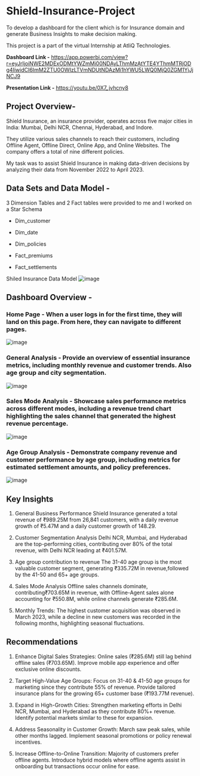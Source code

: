 # Shield-Insurance-Project
To develop a dashboard for the client which is for Insurance domain and generate Business Insights to make decision making.

This project is a part of the virtual Internship at AtliQ Technologies.

**Dashboard Link -** https://app.powerbi.com/view?r=eyJrIjoiNWE2MDExODMtYWZmMi00NDAyLThmMzAtYTE4YThmMTRjODg4IiwidCI6ImM2ZTU0OWIzLTVmNDUtNDAzMi1hYWU5LWQ0MjQ0ZGM1YjJjNCJ9

**Presentation Link -** https://youtu.be/0X7_jvhcny8

## Project Overview-

Shield Insurance, an insurance provider, operates across five major cities in India: Mumbai, Delhi NCR, Chennai, Hyderabad, and Indore. 

They utilize various sales channels to reach their customers, including Offline Agent, Offline Direct, Online App, and Online Websites. The company offers a total of nine different policies. 

My task was to assist Shield Insurance in making data-driven decisions by analyzing their data from November 2022 to April 2023.

## Data Sets and Data Model - 

3 Dimension Tables and 2 Fact tables were provided to me and I worked on a Star Schema 

* Dim_customer
* Dim_date
* Dim_policies

* Fact_premiums
* Fact_settlements


Shiled Insurance Data Model
![image](https://github.com/user-attachments/assets/92a88df6-1ae2-4f1a-8fb1-e6739c06c344)

## Dashboard Overview - 

### **Home Page -** When a user logs in for the first time, they will land on this page. From here, they can navigate to different pages.

![image](https://github.com/user-attachments/assets/ae5b92df-d55d-4e45-a84e-0daa75ed0ea0)

### **General Analysis -** Provide an overview of essential insurance metrics, including monthly revenue and customer trends. Also age group and city segmentation.

![image](https://github.com/user-attachments/assets/94e436f0-83d8-475e-8821-813b28b68f2e)


### **Sales Mode Analysis -** Showcase sales performance metrics across different modes, including a revenue trend chart highlighting the sales channel that generated the highest revenue percentage.

![image](https://github.com/user-attachments/assets/c823cb8e-2951-4896-a7cd-fbde6e54ecf1)

### **Age Group Analysis -** Demonstrate company revenue and customer performance by age group, including metrics for estimated settlement amounts, and policy preferences.

![image](https://github.com/user-attachments/assets/8b751030-12fc-4105-969f-937c74116e0c)

## Key Insights

1. General Business Performance
Shield Insurance generated a total revenue of ₹989.25M from 26,841 customers, with a daily
revenue growth of ₹5.47M and a daily customer growth of 148.29.

2. Customer Segmentation Analysis
Delhi NCR, Mumbai, and Hyderabad are the top-performing cities, contributing over 80% of the
total revenue, with Delhi NCR leading at ₹401.57M.

3. Age group contribution to revenue
The 31-40 age group is the most valuable customer segment, generating ₹335.72M in revenue,followed by the 41-50 and 65+ age groups.

4. Sales Mode Analysis
Offline sales channels dominate, contributing₹703.65M in revenue, with Offline-Agent sales
alone accounting for ₹550.8M, while online channels generate ₹285.6M.

5. Monthly Trends:
The highest customer acquisition was observed in March 2023, while a decline in new
customers was recorded in the following months, highlighting seasonal fluctuations.

## Recommendations

1. Enhance Digital Sales Strategies:
Online sales (₹285.6M) still lag behind offline sales (₹703.65M). Improve mobile app experience
and offer exclusive online discounts.

2. Target High-Value Age Groups:
Focus on 31-40 & 41-50 age groups for marketing since they contribute 55% of revenue. Provide
tailored insurance plans for the growing 65+ customer base (₹193.77M revenue).

3. Expand in High-Growth Cities:
Strengthen marketing efforts in Delhi NCR, Mumbai, and Hyderabad as they contribute 80%+
revenue. Identify potential markets similar to these for expansion.

4. Address Seasonality in Customer Growth:
March saw peak sales, while other months lagged. Implement seasonal promotions or policy
renewal incentives.

5. Increase Offline-to-Online Transition:
Majority of customers prefer offline agents. Introduce hybrid models where offline agents assist
in onboarding but transactions occur online for ease.



